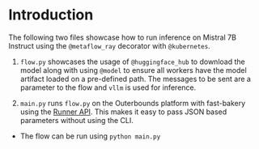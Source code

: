 # Introduction

The following two files showcase how to run inference on Mistral 7B Instruct using the `@metaflow_ray` decorator with `@kubernetes`.

1. `flow.py` showcases the usage of `@huggingface_hub` to download the model along with using `@model` to ensure all workers have the model artifact loaded on a pre-defined path. The messages to be sent are a parameter to the flow and `vllm` is used for inference.

2. `main.py` runs `flow.py` on the Outerbounds platform with fast-bakery using the [Runner API](https://docs.metaflow.org/api/runner). This makes it easy to pass JSON based parameters without using the CLI.

- The flow can be run using `python main.py`
